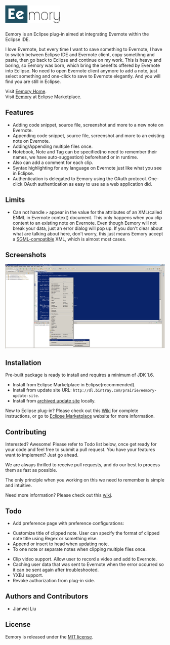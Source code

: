 # ![Eemory](com.prairie.eemory/icons/plugin_172x56.png)

Eemory is an Eclipse plug-in aimed at integrating Evernote within the Eclipse IDE.

I love Evernote, but every time I want to save something to Evernote, I have to switch between Eclipse IDE and Evernote client, copy sometihng and paste, then go back to Eclipse and continue on my work. This is heavy and boring, so Eemory was born, which bring the benefits offered by Evernote into Eclipse. No need to open Evernote client anymore to add a note, just select something and one-click to save to Evernote elegantly. And you will find you are still in Eclipse.

Visit [Eemory Home](http://prairie.github.io/Eemory).  
Visit [Eemory](http://marketplace.eclipse.org/content/eemory) at Eclipse Marketplace.

## Features

+ Adding code snippet, source file, screenshot and more to a new note on Evernote.
+ Appending code snippet, source file, screenshot and more to an existing note on Evernote.
+ Adding/Appending multiple files once.
+ Notebook, Note and Tag can be specified(no need to remember their names, we have auto-suggestion) beforehand or in runtime.
+ Also can add a comment for each clip.
+ Syntax highlighting for any language on Evernote just like what you see in Eclipse.
+ Authentication is delegated to Eemory using the OAuth protocol. One-click OAuth authentication as easy to use as a web application did.

## Limits

+ Can not handle `>` appear in the value for the attributes of an XML(called ENML in Evernote context) document. This only happens when you clip content to an existing note on Evernote. Even though Eemory will not break your data, just an error dialog will pop up. If you don't clear about what are talking about here, don't worry, this just means Eemory accept a [SGML-compatible](http://www.w3.org/TR/REC-xml/#dt-compat) XML, which is almost most cases.

## Screenshots

![screenshot](com.prairie.eemory/doc/eclipse-screenshot.png)

## Installation

Pre-built package is ready to install and requires a minimum of JDK 1.6.

+ Install from Eclipse Marketplace in Eclipse(recommended).
+ Install from update site URL: `http://dl.bintray.com/prairie/eemory-update-site`.
+ Install from [archived update site](https://github.com/prairie/Eemory/releases) locally.

New to Eclipse plug-in? Please check out this [Wiki](https://github.com/prairie/Eemory/wiki) for complete instructions, or go to [Eclipse Marketplace](http://dl.bintray.com/prairie/eemory-update-site) website for more information.

## Contributing

Interested? Awesome! Please refer to Todo list below, once get ready for your code and feel free to submit a pull request. You have your features want to implement? Just go ahead.

We are always thrilled to receive pull requests, and do our best to process them as fast as possible.

The only principle when you working on this we need to remember is simple and intuitive.

Need more information? Please check out this [wiki](https://github.com/prairie/Eemory/wiki).

## Todo

+ Add preference page with preference configurations:
 - Customize title of clipped note. User can specify the format of clipped note title using Regex or something else.
 - Append or insert to head when updating note.
 - To one note or separate notes when clipping multiple files once.
+ Clip video support. Allow user to record a video and add to Evernote.
+ Caching user data that was sent to Evernote when the error occurred so it can be sent again after troubleshooted.
+ YXBJ support.
+ Revoke authorization from plug-in side.

## Authors and Contributors

+ Jianwei Liu

## License

Eemory is released under the [MIT license](http://www.opensource.org/licenses/MIT).
